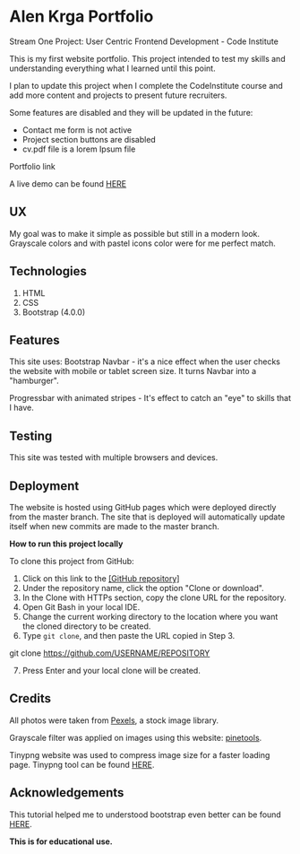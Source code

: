 

# Alen Krga Portfolio

Stream One Project: User Centric Frontend Development - Code Institute

This is my first website portfolio.
This project intended to test my skills and understanding everything
what I learned until this point.

I plan to update this project when I complete the CodeInstitute course and add more content and projects to present future recruiters.

Some features are disabled and they will be updated in the future:

 - Contact me form is not active  
 - Project section buttons are disabled
 - cv.pdf file is a lorem Ipsum file

Portfolio link

A live demo can be found  [HERE](https://github.com/AlenKrga/milestone01)

## UX

My goal was to make it simple as possible but still in a modern look.
Grayscale colors and with pastel icons color were for me perfect match.

## Technologies

1.  HTML
2.  CSS
3.  Bootstrap (4.0.0)

## Features

This site uses:
 Bootstrap Navbar - it's a nice effect when the user checks the website
with mobile or tablet screen size. It turns Navbar into a "hamburger".

Progressbar with animated stripes - It's effect to catch an "eye" to skills that I have.


## Testing

This site was tested with multiple browsers and devices.


## Deployment

The website is hosted using GitHub pages which were deployed directly from the master branch. The site that is deployed will automatically update itself when new commits are made to the master branch. 

**How to run this project locally**

To clone this project from GitHub:

1.  Click on this link to the  [\[GitHub repository\]](https://github.com/AlenKrga/milestone01)
2.  Under the repository name, click the option "Clone or download".
3.  In the Clone with HTTPs section, copy the clone URL for the repository.
4.  Open Git Bash in your local IDE.
5.  Change the current working directory to the location where you want the cloned directory to be created.
6.  Type  `git clone`, and then paste the URL copied in Step 3.

git clone https://github.com/USERNAME/REPOSITORY

7.  Press Enter and your local clone will be created.

## Credits


All photos were taken from  [Pexels](https://www.pexels.com/), a stock image library.

Grayscale filter was applied on images using this website:
[pinetools](https://pinetools.com/grayscale-image).

Tinypng website was used to compress image size for a faster loading page.
Tinypng tool can be found [HERE](https://tinypng.com/).




## Acknowledgements

This tutorial helped me to understood bootstrap even better can be found [HERE](https://www.youtube.com/watch?v=gqOEoUR5RHg).





**This is for educational use.**
